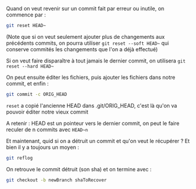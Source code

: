 Quand on veut revenir sur un commit fait par erreur ou inutile, on
commence par :

```bash
git reset HEAD~
```
(Note que si on veut seulement ajouter plus de changements aux précédents
commits, on pourra utiliser ```git reset --soft HEAD~``` qui conserve commités
les changements que l'on a déjà effectué)

Si on veut faire disparaître à tout jamais le dernier commit, on
utilisera ```git reset --hard HEAD~```

On peut ensuite éditer les fichiers, puis ajouter les fichiers dans notre
commit, et enfin :

```bash
git commit -c ORIG_HEAD
```

```reset``` a copié l'ancienne HEAD dans .git/ORIG_HEAD, c'est là qu'on va
pouvoir éditer notre vieux commit

A retenir : HEAD est un pointeur vers le dernier commit, on peut le
faire reculer de n commits avec ```HEAD~n```

Et maintenant, quid si on a détruit un commit et qu'on veut le récupérer ?
Et bien il y a toujours un moyen :

```bash
git reflog
```

On retrouve le commit détruit (son sha) et on termine avec :

```bash
git checkout -b newBranch shaToRecover
```
